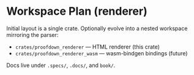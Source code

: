 # Workspace Plan (renderer)

Initial layout is a single crate. Optionally evolve into a nested workspace mirroring the parser:

- `crates/proofdown_renderer` — HTML renderer (this crate)
- `crates/proofdown_renderer_wasm` — wasm-bindgen bindings (future)

Docs live under `.specs/`, `.docs/`, and `book/`.

